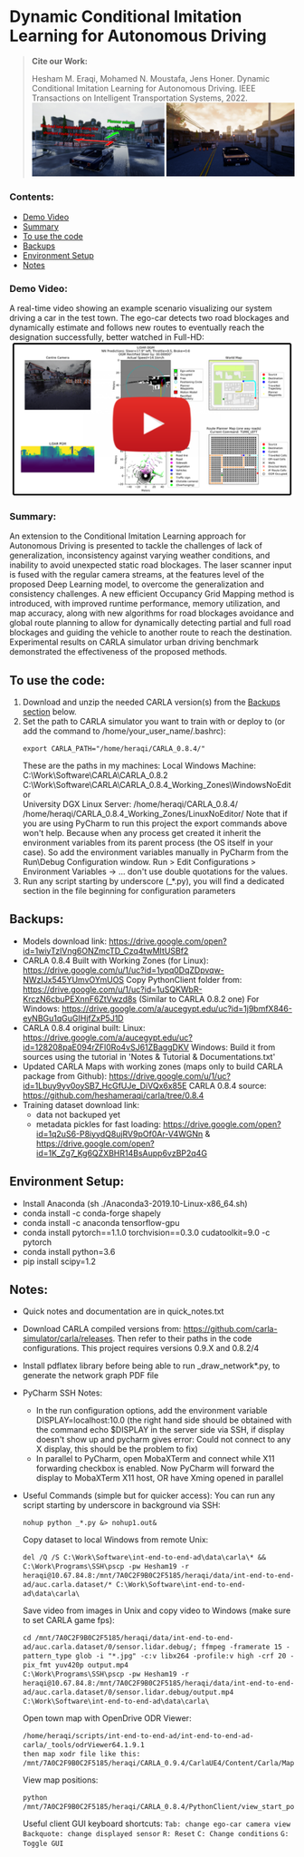 # Dynamic Conditional Imitation Learning for Autonomous Driving

> **Cite our Work:**
> 
> Hesham M. Eraqi, Mohamed N. Moustafa, Jens Honer. Dynamic Conditional Imitation Learning for Autonomous Driving. IEEE Transactions on Intelligent Transportation Systems, 2022.
![Added Work Zones on CARLA](imgs/Work%20Zones.png?raw=true)

### Contents:
- [Demo Video](#Demo-Video)
- [Summary](#Summary)
- [To use the code](#To-Use-The-Code)
- [Backups](#Backups)
- [Environment Setup](#Environment-Setup)
- [Notes](#Notes)

### Demo Video:
A real-time video showing an example scenario visualizing our system driving a car in the test town. The ego-car detects two road blockages and dynamically estimate and follows new routes to eventually reach the designation successfully, better watched in Full-HD:
[![Video showing D-CIL method in action in test town](imgs/Results%20Video%20Thumbnail.png?raw=true)](https://www.youtube.com/watch?v=v3DaKJL-HCQ)

### Summary:
An extension to the Conditional Imitation Learning approach for Autonomous Driving is presented to tackle the challenges of lack of generalization, inconsistency against varying weather conditions, and inability to avoid unexpected static road blockages. The laser scanner input is fused with the regular camera streams, at the features level of the proposed Deep Learning model, to overcome the generalization and consistency challenges. A new efficient Occupancy Grid Mapping method is introduced, with improved runtime performance, memory utilization, and map accuracy, along with new algorithms for road blockages avoidance and global route planning to allow for dynamically detecting partial and full road blockages and guiding the vehicle to another route to reach the destination. Experimental results on CARLA simulator urban driving benchmark demonstrated the effectiveness of the proposed methods.

## To use the code:
1. Download and unzip the needed CARLA version(s) from the [Backups section](#Backups) below.
2. Set the path to CARLA simulator you want to train with or deploy to (or add the command to /home/your_user_name/.bashrc):
    ```
    export CARLA_PATH="/home/heraqi/CARLA_0.8.4/"
    ```
    These are the paths in my machines:
        Local Windows Machine:
        C:\Work\Software\CARLA\CARLA_0.8.2\
        C:\Work\Software\CARLA\CARLA_0.8.4_Working_Zones\WindowsNoEditor\
        University DGX Linux Server:
        /home/heraqi/CARLA_0.8.4/
        /home/heraqi/CARLA_0.8.4_Working_Zones/LinuxNoEditor/
    Note that if you are using PyCharm to run this project the export commands above won't help. Because when any process get created it inherit the environment variables from its parent process (the OS itself in your case). So add the environment variables manually in PyCharm from the Run\Debug Configuration window. Run > Edit Configurations > Environment Variables -> ... don't use double quotations for the values.
3. Run any script starting by underscore (_*.py), you will find a dedicated section in the file beginning for configuration parameters

## Backups:
- Models download link: https://drive.google.com/open?id=1wiyTzlVng6ONZmcTD_Czq4twMItUSBf2
- CARLA 0.8.4 Built with Working Zones (for Linux): https://drive.google.com/u/1/uc?id=1ypq0DqZDpvqw-NWzIJx545YUmvOYmUOS
  Copy PythonClient folder from: https://drive.google.com/u/1/uc?id=1uSQKWbR-KrczN6cbuPEXnnF6ZtVwzd8s (Similar to CARLA 0.8.2 one)
  For Windows: https://drive.google.com/a/aucegypt.edu/uc?id=1j9bmfX846-eyNBGu1qGuGIHjfZxP5J1D
- CARLA 0.8.4 original built:
  Linux: https://drive.google.com/a/aucegypt.edu/uc?id=128208paE094rZFl0Ro4vSJ61ZBaggDKV
  Windows: Build it from sources using the tutorial in 'Notes & Tutorial & Documentations.txt'
- Updated CARLA Maps with working zones (maps only to build CARLA package from Github): https://drive.google.com/u/1/uc?id=1Lbuy9yv0oySB7_HcGfUJe_DiVQx6x85E
  CARLA 0.8.4 source: https://github.com/heshameraqi/carla/tree/0.8.4
- Training dataset download link:
  - data not backuped yet
  - metadata pickles for fast loading:  https://drive.google.com/open?id=1q2uS6-P8iyydQ8ujRV9pOf0Ar-V4WGNn & https://drive.google.com/open?id=1K_Zg7_Kg6QZXBHR14BsAupp6vzBP2q4G

## Environment Setup:
- Install Anaconda (sh ./Anaconda3-2019.10-Linux-x86_64.sh)
- conda install -c conda-forge shapely
- conda install -c anaconda tensorflow-gpu
- conda install pytorch==1.1.0 torchvision==0.3.0 cudatoolkit=9.0 -c pytorch
- conda install python=3.6
- pip install scipy=1.2

## Notes:
- Quick notes and documentation are in quick_notes.txt
- Download CARLA compiled versions from: https://github.com/carla-simulator/carla/releases. Then refer to their paths in the code configurations.
This project requires versions 0.9.X and 0.8.2/4
- Install pdflatex library before being able to run _draw_network*.py, to generate the network graph PDF file
- PyCharm SSH Notes:
    - In the run configuration options, add the environment variable DISPLAY=localhost:10.0
  (the right hand side should be obtained with the command echo $DISPLAY in the server side via SSH, if display doesn't 
  show up and pycharm gives error: Could not connect to any X display, this should be the problem to fix)
    - In parallel to PyCharm, open MobaXTerm and connect while X11 forwarding checkbox is enabled. Now PyCharm will forward
  the display to MobaXTerm X11 host, OR have Xming opened in parallel
- Useful Commands (simple but for quicker access):
    You can run any script starting by underscore in background via SSH:
    ```
    nohup python _*.py &> nohup1.out&
    ```
    
    Copy dataset to local Windows from remote Unix:
    ```
    del /Q /S C:\Work\Software\int-end-to-end-ad\data\carla\* && C:\Work\Programs\SSH\pscp -pw Hesham19 -r heraqi@10.67.84.8:/mnt/7A0C2F9B0C2F5185/heraqi/data/int-end-to-end-ad/auc.carla.dataset/* C:\Work\Software\int-end-to-end-ad\data\carla\
    ```
    
    Save video from images in Unix and copy video to Windows (make sure to set CARLA game fps):
    ```
    cd /mnt/7A0C2F9B0C2F5185/heraqi/data/int-end-to-end-ad/auc.carla.dataset/0/sensor.lidar.debug/; ffmpeg -framerate 15 -pattern_type glob -i "*.jpg" -c:v libx264 -profile:v high -crf 20 -pix_fmt yuv420p output.mp4
    C:\Work\Programs\SSH\pscp -pw Hesham19 -r heraqi@10.67.84.8:/mnt/7A0C2F9B0C2F5185/heraqi/data/int-end-to-end-ad/auc.carla.dataset/0/sensor.lidar.debug/output.mp4 C:\Work\Software\int-end-to-end-ad\data\carla\
    ```
    
    Open town map with OpenDrive ODR Viewer:
    ```
    /home/heraqi/scripts/int-end-to-end-ad/int-end-to-end-ad-carla/_tools/odrViewer64.1.9.1
    then map xodr file like this: /mnt/7A0C2F9B0C2F5185/heraqi/CARLA_0.9.4/CarlaUE4/Content/Carla/Maps/OpenDrive/Town01.xodr
    ```
    
    View map positions:
    ```
    python /mnt/7A0C2F9B0C2F5185/heraqi/CARLA_0.8.4/PythonClient/view_start_positions.py
    ```
    
    Useful client GUI keyboard shortcuts:
    ```Tab: change ego-car camera view```
    ```Backquote: change displayed sensor```
    ```R: Reset```
    ```C: Change conditions```
    ```G: Toggle GUI```
